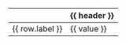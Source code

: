<div class="w-full overflow-x-auto">
  <table class="min-w-full border-separate border border-gray-300 rounded-lg shadow-md">
    <thead>
      <tr class="bg-blue-500 text-white">
        <th class="border-b border-gray-300 px-4 py-2 text-left rounded-tl-lg"></th>
        <th *ngFor="let header of headers" class="border-b border-gray-300 px-4 py-2 text-left">{{ header }}</th>
      </tr>
    </thead>
    <tbody>
      <tr *ngFor="let row of data">
        <td class="border-b border-gray-300 px-4 py-2 font-medium bg-gray-100">{{ row.label }}</td>
        <td *ngFor="let value of row.values" class="border-b border-gray-300 px-4 py-2">{{ value }}</td>
      </tr>
    </tbody>
  </table>
</div>
